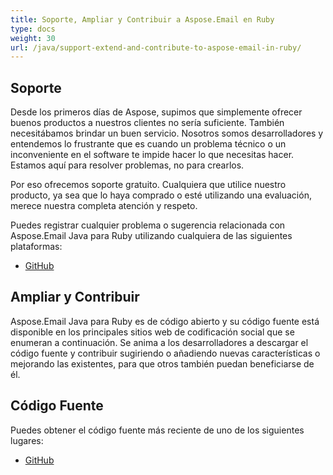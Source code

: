 ```yaml
---  
title: Soporte, Ampliar y Contribuir a Aspose.Email en Ruby  
type: docs  
weight: 30  
url: /java/support-extend-and-contribute-to-aspose-email-in-ruby/  
---  
```


## **Soporte**  
Desde los primeros días de Aspose, supimos que simplemente ofrecer buenos productos a nuestros clientes no sería suficiente. También necesitábamos brindar un buen servicio. Nosotros somos desarrolladores y entendemos lo frustrante que es cuando un problema técnico o un inconveniente en el software te impide hacer lo que necesitas hacer. Estamos aquí para resolver problemas, no para crearlos.  

Por eso ofrecemos soporte gratuito. Cualquiera que utilice nuestro producto, ya sea que lo haya comprado o esté utilizando una evaluación, merece nuestra completa atención y respeto.  

Puedes registrar cualquier problema o sugerencia relacionada con Aspose.Email Java para Ruby utilizando cualquiera de las siguientes plataformas:  

- [GitHub](https://github.com/aspose-email/Aspose.Email-for-Java/issues)  
## **Ampliar y Contribuir**  
Aspose.Email Java para Ruby es de código abierto y su código fuente está disponible en los principales sitios web de codificación social que se enumeran a continuación. Se anima a los desarrolladores a descargar el código fuente y contribuir sugiriendo o añadiendo nuevas características o mejorando las existentes, para que otros también puedan beneficiarse de él.  
## **Código Fuente**  
Puedes obtener el código fuente más reciente de uno de los siguientes lugares:  

- [GitHub](https://github.com/aspose-email/Aspose.Email-for-Java/tree/master/Plugins/Aspose_Email_Java_for_Ruby)  